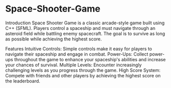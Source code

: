 # Space-Shooter-Game
Introduction
Space Shooter Game is a classic arcade-style game built using C++ (SFML). Players control a spaceship and must navigate through an asteroid field while battling enemy spacecraft. The goal is to survive as long as possible while achieving the highest score.

Features
Intuitive Controls: Simple controls make it easy for players to navigate their spaceship and engage in combat.
Power-Ups: Collect power-ups throughout the game to enhance your spaceship's abilities and increase your chances of survival.
Multiple Levels: Encounter increasingly challenging levels as you progress through the game.
High Score System: Compete with friends and other players by achieving the highest score on the leaderboard.
